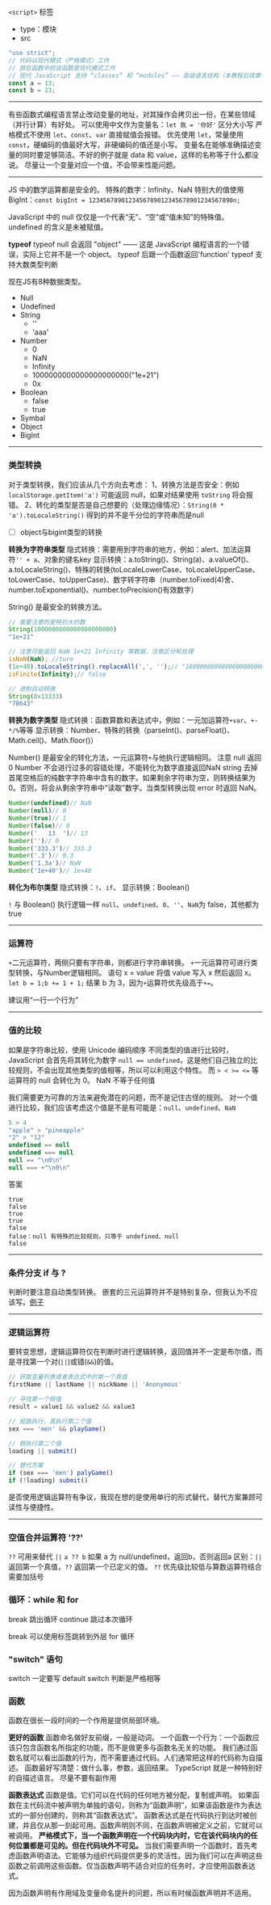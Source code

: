 `<script>` 标签
- type：模块
- src

```javascript
"use strict";
// 代码以现代模式（严格模式）工作
// 放在函数中则该函数是现代模式工作
// 现代 JavaScript 支持 “classes” 和 “modules” —— 高级语言结构（本教程后续章节会讲到），它们会自动启用 use strict。因此，如果我们使用它们，则无需添加 "use strict" 指令。
const a = 13;
const b = 23;
```

---

有些函数式编程语言禁止改动变量的地址，对其操作会拷贝出一份，在某些领域（并行计算）有好处。
可以使用中文作为变量名：`let 我 = '你好'`
区分大小写
严格模式不使用 `let`、`const`、`var` 直接赋值会报错。
优先使用 `let`，常量使用`const`，硬编码的值最好大写，非硬编码的值还是小写。
变量名在能够准确描述变量的同时要足够简洁。不好的例子就是 data 和 value，这样的名称等于什么都没说。
尽量让一个变量对应一个值，不会带来性能问题。

---
JS 中的数学运算都是安全的。
特殊的数字：Infinity、NaN
特别大的值使用 BigInt：`const bigInt = 1234567890123456789012345678901234567890n;`

JavaScript 中的 null 仅仅是一个代表“无”、“空”或“值未知”的特殊值。
undefined 的含义是未被赋值。

**typeof**
typeof null 会返回 "object" —— 这是 JavaScript 编程语言的一个错误，实际上它并不是一个 object。
typeof 后跟一个函数返回'function'
typeof 支持大数类型判断

现在JS有8种数据类型。
- Null
- Undefined
- String
  - ''
  - 'aaa'
- Number
  - 0
  - NaN
  - Infinity
  - 1000000000000000000000("1e+21")
  - 0x
- Boolean
  - false
  - true
- Symbal
- Object
- BigInt

---
### 类型转换

对于类型转换，我们应该从几个方向去考虑：
1、转换方法是否安全：例如 `localStorage.getItem('a')` 可能返回 null，如果对结果使用 `toString` 将会报错。
2、转化的类型是否是自己想要的（处理边缘情况）：`String(0 * 'a').toLocaleString()` 得到的并不是千分位的字符串而是null
- [ ] object与bigint类型的转换

**转换为字符串类型**
隐式转换：需要用到字符串的地方，例如：alert、加法运算符`'' + a`、对象的键名key
显示转换：a.toString()、String(a)、a.valueOf()、a.toLocaleString()、特殊的转换(toLocaleLowerCase、toLocaleUpperCase、toLowerCase、toUpperCase)、数字转字符串（number.toFixed(4)舍、number.toExponential()、number.toPrecision()有效数字）

String() 是最安全的转换方法。

```javascript
// 需要注意的是特别大的数
String(1000000000000000000000)
"1e+21"

// 注意可能返回 NaN 1e+21 Infinity 等数据，注意区分和处理
isNaN(NaN); //ture
(1e+40).toLocaleString().replaceAll(',', '');// "10000000000000000000000000000000000000000"
isFinite(Infinity);// false

// 进制自动转换
String(0x13333)
"78643"
```

**转换为数字类型**
隐式转换：函数算数和表达式中，例如：一元加运算符`+var`、`+-*/%`等等
显示转换：Number、特殊的转换（parseInt()、parseFloat()、Math.ceil()、Math.floor()）

Number() 是最安全的转化方法，一元运算符`+`与他执行逻辑相同。
注意 null 返回 0
Number 不会进行过多的容错处理，不能转化为数字直接返回NaN
string	去掉首尾空格后的纯数字字符串中含有的数字。如果剩余字符串为空，则转换结果为 0。否则，将会从剩余字符串中“读取”数字。当类型转换出现 error 时返回 NaN。

```javascript
Number(undefined)// NaN
Number(null)// 0
Number(true)// 1
Number(false)// 0
Number('   13  ')// 13
Number('')// 0
Number('333.3')// 333.3
Number('.3')// 0.3
Number('1.3a')// NaN
Number('1e+40')// 1e+40
```

**转化为布尔类型**
隐式转换：`!`、`if`、
显示转换：Boolean()

`!` 与 Boolean() 执行逻辑一样
`null`、`undefined`、`0`、`''`、`NaN`为 false，其他都为true


---
### 运算符
`+`二元运算符，两侧只要有字符串，则都进行字符串转换。
`+`一元运算符可进行类型转换，与Number逻辑相同。
语句 x = value 将值 value 写入 x 然后返回 x。
`let b = 1;b += 1 + 1;` 结果 b 为 3，因为`+`运算符优先级高于`+=`。

建议用“一行一个行为”

---
### 值的比较
如果是字符串比较，使用 Unicode 编码顺序
不同类型的值进行比较时，JavaScript 会首先将其转化为数字
`null == undefined`，这是他们自己独立的比较规则，不会出现其他类型的值相等，所以可以利用这个特性。
而 `> < >= <=` 等运算符的 null 会转化为 0。
NaN 不等于任何值

我们需要更为可靠的方法来避免潜在的问题，而不是记住古怪的规则。
对一个值进行比较，我们应该考虑这个值是不是有可能是：`null`、`undefined`、`NaN`

```javascript
5 > 4
"apple" > "pineapple"
"2" > "12"
undefined == null
undefined === null
null == "\n0\n"
null === +"\n0\n"
```
答案
```
true
false
true
true
false
false：null 有特殊的比较规则，只等于 undefined、null
false
```

---
### 条件分支 if 与 ?
判断时要注意自动类型转换。
嵌套的三元运算符并不是特别复杂，但我认为不应该写。[例子](https://zh.javascript.info/ifelse#duo-ge)

---
### 逻辑运算符
要转变思想，逻辑运算符仅在判断时进行逻辑转换，返回值并不一定是布尔值，而是寻找第一个对(`||`)或错(`&&`)的值。

```javascript
// 获取变量列表或者表达式中的第一个真值
firstName || lastName || nickName || 'Anonymous'

// 寻找第一个假值
result = value1 && value2 && value3

// 短路执行，真执行第二个值
sex === 'men' && playGame()

// 假执行第二个值
loading || submit()

// 替代方案
if (sex === 'men') palyGame()
if (!loading) submit()
```

是否使用逻辑运算符有争议，我现在想的是使用单行的形式替代，替代方案兼顾可读性与便捷性。

---
### 空值合并运算符 '??'
`??` 可用来替代 `||`
`a ?? b` 如果 a 为 null/undefined，返回b，否则返回a
区别：`||` 返回第一个真值，`??` 返回第一个已定义的值。
`??` 优先级比较低与算数运算符结合需要加括号

### 循环：while 和 for
break 跳出循环
continue 跳过本次循环

break 可以使用标签跳转到外层 for 循环

### "switch" 语句
switch 一定要写 default
switch 判断是严格相等

### 函数
函数在很长一段时间的一个作用是提供局部环境。

**更好的函数**
函数命名做好友前缀，一般是动词。
一个函数一个行为：一个函数应该只包含函数名所指定的功能，而不是做更多与函数名无关的功能。
我们通过函数名就可以看出函数的行为，而不需要通过代码。人们通常把这样的代码称为自描述。
函数最好写清楚：做什么事，参数，返回结果。
TypeScript 就是一种特别好的自描述语言。
尽量不要有副作用

**函数表达式**
函数是值。它们可以在代码的任何地方被分配，复制或声明。
如果函数在主代码流中被声明为单独的语句，则称为“函数声明”，如果该函数是作为表达式的一部分创建的，则称其“函数表达式”。
函数表达式是在代码执行到达时被创建，并且仅从那一刻起可用。函数声明则不同，在函数声明被定义之前，它就可以被调用。
**严格模式下，当一个函数声明在一个代码块内时，它在该代码块内的任何位置都是可见的。但在代码块外不可见。**
当我们需要声明一个函数时，首先考虑函数声明语法。它能够为组织代码提供更多的灵活性。因为我们可以在声明这些函数之前调用这些函数。仅当函数声明不适合对应的任务时，才应使用函数表达式。

因为函数声明有作用域及变量命名提升的问题，所以有时候函数声明并不适用。